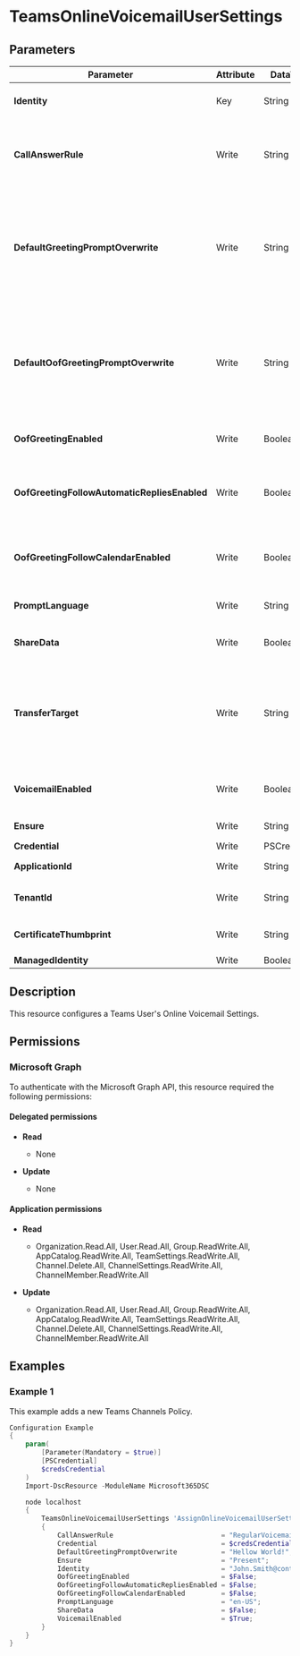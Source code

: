 ﻿# TeamsOnlineVoicemailUserSettings

## Parameters

| Parameter | Attribute | DataType | Description | Allowed Values |
| --- | --- | --- | --- | --- |
| **Identity** | Key | String | The Identity parameter represents the ID of the specific user in your organization; this can be either a SIP URI or an Object ID. | |
| **CallAnswerRule** | Write | String | The CallAnswerRule parameter represents the value of the call answer rule, which can be any of the following: DeclineCall, PromptOnly, PromptOnlyWithTransfer, RegularVoicemail, VoicemailWithTransferOption. | `DeclineCall`, `PromptOnly`, `PromptOnlyWithTransfer`, `RegularVoicemail`, `VoicemailWithTransferOption` |
| **DefaultGreetingPromptOverwrite** | Write | String | The DefaultGreetingPromptOverwrite parameter represents the contents that overwrite the default normal greeting prompt. If the user's normal custom greeting is not set and DefaultGreetingPromptOverwrite is not empty, the voicemail service will play this overwrite greeting instead of the default normal greeting in the voicemail deposit scenario. | |
| **DefaultOofGreetingPromptOverwrite** | Write | String | The DefaultOofGreetingPromptOverwrite parameter represents the contents that overwrite the default out-of-office greeting prompt. If the user's out-of-office custom greeting is not set and DefaultOofGreetingPromptOverwrite is not empty, the voicemail service will play this overwrite greeting instead of the default out-of-office greeting in the voicemail deposit scenario. | |
| **OofGreetingEnabled** | Write | Boolean | The OofGreetingEnabled parameter represents whether to play out-of-office greeting in voicemail deposit scenario. | |
| **OofGreetingFollowAutomaticRepliesEnabled** | Write | Boolean | The OofGreetingFollowAutomaticRepliesEnabled parameter represents whether to play out-of-office greeting in voicemail deposit scenario when user set automatic replies in Outlook. | |
| **OofGreetingFollowCalendarEnabled** | Write | Boolean | The OofGreetingFollowCalendarEnabled parameter represents whether to play out-of-office greeting in voicemail deposit scenario when user set out-of-office in calendar. | |
| **PromptLanguage** | Write | String | The PromptLanguage parameter represents the language that is used to play voicemail prompts. | |
| **ShareData** | Write | Boolean | Specifies whether voicemail and transcription data is shared with the service for training and improving accuracy. | |
| **TransferTarget** | Write | String | The TransferTarget parameter represents the target to transfer the call when call answer rule set to PromptOnlyWithTransfer or VoicemailWithTransferOption. Value of this parameter should be a SIP URI of another user in your organization. For user with Enterprise Voice enabled, a valid telephone number could also be accepted as TransferTarget. | |
| **VoicemailEnabled** | Write | Boolean | The VoicemailEnabled parameter represents whether to enable voicemail service. If set to $false, the user has no voicemail service. | |
| **Ensure** | Write | String | Present ensures the policy exists, absent ensures it is removed. | `Present`, `Absent` |
| **Credential** | Write | PSCredential | Credentials of the Teams Global Admin. | |
| **ApplicationId** | Write | String | Id of the Azure Active Directory application to authenticate with. | |
| **TenantId** | Write | String | Name of the Azure Active Directory tenant used for authentication. Format contoso.onmicrosoft.com | |
| **CertificateThumbprint** | Write | String | Thumbprint of the Azure Active Directory application's authentication certificate to use for authentication. | |
| **ManagedIdentity** | Write | Boolean | Managed ID being used for authentication. | |


## Description

This resource configures a Teams User's Online Voicemail Settings.

## Permissions

### Microsoft Graph

To authenticate with the Microsoft Graph API, this resource required the following permissions:

#### Delegated permissions

- **Read**

    - None

- **Update**

    - None

#### Application permissions

- **Read**

    - Organization.Read.All, User.Read.All, Group.ReadWrite.All, AppCatalog.ReadWrite.All, TeamSettings.ReadWrite.All, Channel.Delete.All, ChannelSettings.ReadWrite.All, ChannelMember.ReadWrite.All

- **Update**

    - Organization.Read.All, User.Read.All, Group.ReadWrite.All, AppCatalog.ReadWrite.All, TeamSettings.ReadWrite.All, Channel.Delete.All, ChannelSettings.ReadWrite.All, ChannelMember.ReadWrite.All

## Examples

### Example 1

This example adds a new Teams Channels Policy.

```powershell
Configuration Example
{
    param(
        [Parameter(Mandatory = $true)]
        [PSCredential]
        $credsCredential
    )
    Import-DscResource -ModuleName Microsoft365DSC

    node localhost
    {
        TeamsOnlineVoicemailUserSettings 'AssignOnlineVoicemailUserSettings'
        {
            CallAnswerRule                           = "RegularVoicemail";
            Credential                               = $credsCredential;
            DefaultGreetingPromptOverwrite           = "Hellow World!";
            Ensure                                   = "Present";
            Identity                                 = "John.Smith@contoso.com";
            OofGreetingEnabled                       = $False;
            OofGreetingFollowAutomaticRepliesEnabled = $False;
            OofGreetingFollowCalendarEnabled         = $False;
            PromptLanguage                           = "en-US";
            ShareData                                = $False;
            VoicemailEnabled                         = $True;
        }
    }
}
```

